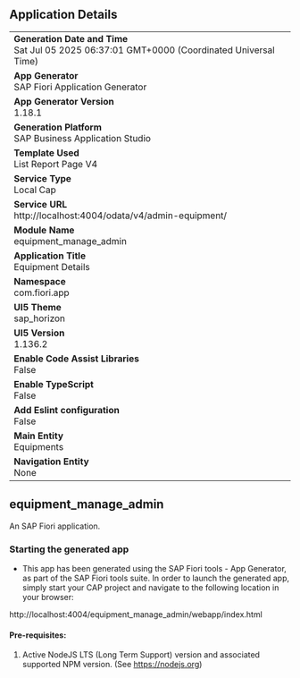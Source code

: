 ## Application Details
|               |
| ------------- |
|**Generation Date and Time**<br>Sat Jul 05 2025 06:37:01 GMT+0000 (Coordinated Universal Time)|
|**App Generator**<br>SAP Fiori Application Generator|
|**App Generator Version**<br>1.18.1|
|**Generation Platform**<br>SAP Business Application Studio|
|**Template Used**<br>List Report Page V4|
|**Service Type**<br>Local Cap|
|**Service URL**<br>http://localhost:4004/odata/v4/admin-equipment/|
|**Module Name**<br>equipment_manage_admin|
|**Application Title**<br>Equipment Details|
|**Namespace**<br>com.fiori.app|
|**UI5 Theme**<br>sap_horizon|
|**UI5 Version**<br>1.136.2|
|**Enable Code Assist Libraries**<br>False|
|**Enable TypeScript**<br>False|
|**Add Eslint configuration**<br>False|
|**Main Entity**<br>Equipments|
|**Navigation Entity**<br>None|

## equipment_manage_admin

An SAP Fiori application.

### Starting the generated app

-   This app has been generated using the SAP Fiori tools - App Generator, as part of the SAP Fiori tools suite.  In order to launch the generated app, simply start your CAP project and navigate to the following location in your browser:

http://localhost:4004/equipment_manage_admin/webapp/index.html

#### Pre-requisites:

1. Active NodeJS LTS (Long Term Support) version and associated supported NPM version.  (See https://nodejs.org)


